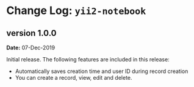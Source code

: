 Change Log: `yii2-notebook`
=================================

## version 1.0.0

**Date:** 07-Dec-2019 

Initial release. The following features are included in this release:

- Automatically saves creation time and user ID during record creation
- You can create a record, view, edit and delete.